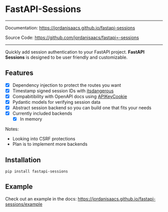 # FastAPI-Sessions



---

Documentation: https://jordanisaacs.github.io/fastapi-sessions

Source Code: https://github.com/jordanisaacs/fastapi=-sessions

---

Quickly add session authentication to your FastAPI project. **FastAPI Sessions** is designed to be user friendly and customizable.


## Features

- [x] Dependency injection to protect the routes you want
- [x] Timestamp signed session IDs with [itsdangerous](https://itsdangerous.palletsprojects.com/en/1.1.x/)
- [x] Compabitibility with OpenAPI docs using [APIKeyCookie](https://swagger.io/docs/specification/authentication/cookie-authentication/)
- [x] Pydantic models for verifying session data
- [x] Abstract session backend so you can build one that fits your needs
- [x] Currently included backends
    - [x] In memory

Notes:
- Looking into CSRF protections
- Plan is to implement more backends

## Installation

```
pip install fastapi-sessions
```

## Example

Check out an example in the docs: https://jordanisaacs.github.io/fastapi-sessions/example
